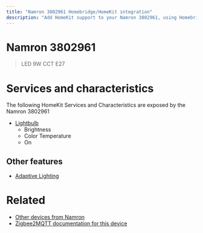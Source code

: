 ```yaml
---
title: "Namron 3802961 Homebridge/HomeKit integration"
description: "Add HomeKit support to your Namron 3802961, using Homebridge, Zigbee2MQTT and homebridge-z2m."
---
```

<!---
This file has been GENERATED using src/docgen/docgen.ts
DO NOT EDIT THIS FILE MANUALLY!
-->
# Namron 3802961
> LED 9W CCT E27


# Services and characteristics
The following HomeKit Services and Characteristics are exposed by
the Namron 3802961

* [Lightbulb](../../light.md)
  * Brightness
  * Color Temperature
  * On


## Other features
* [Adaptive Lighting](../../light.md)


# Related
* [Other devices from Namron](../index.md#namron)
* [Zigbee2MQTT documentation for this device](https://www.zigbee2mqtt.io/devices/3802961.html)